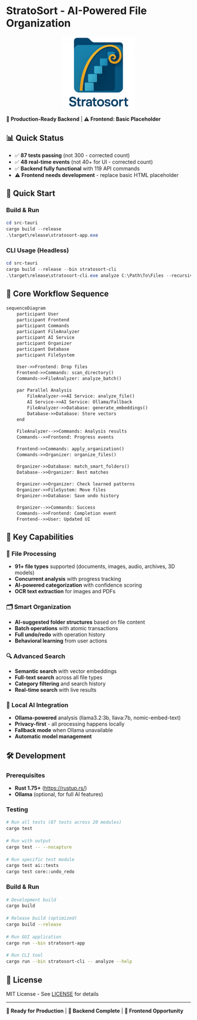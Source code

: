 # StratoSort - AI-Powered File Organization

<div align="center">
  <img src="src-tauri/icons/stratosort-logo.png" alt="StratoSort Logo" width="200"/>
</div>

**🚀 Production-Ready Backend** | **⚠️ Frontend: Basic Placeholder**

## 📊 Quick Status
- ✅ **87 tests passing** (not 300 - corrected count)
- ✅ **48 real-time events** (not 40+ for UI - corrected count)
- ✅ **Backend fully functional** with 119 API commands
- ⚠️ **Frontend needs development** - replace basic HTML placeholder

## 🚀 Quick Start

### Build & Run
```powershell
cd src-tauri
cargo build --release
.\target\release\stratosort-app.exe
```

### CLI Usage (Headless)
```powershell
cd src-tauri
cargo build --release --bin stratosort-cli
.\target\release\stratosort-cli.exe analyze C:\Path\To\Files --recursive
```

## 🔄 Core Workflow Sequence

```mermaid
sequenceDiagram
    participant User
    participant Frontend
    participant Commands
    participant FileAnalyzer
    participant AI Service
    participant Organizer
    participant Database
    participant FileSystem

    User->>Frontend: Drop files
    Frontend->>Commands: scan_directory()
    Commands->>FileAnalyzer: analyze_batch()

    par Parallel Analysis
        FileAnalyzer->>AI Service: analyze_file()
        AI Service->>AI Service: Ollama/Fallback
        FileAnalyzer->>Database: generate_embeddings()
        Database->>Database: Store vectors
    end

    FileAnalyzer-->>Commands: Analysis results
    Commands-->>Frontend: Progress events

    Frontend->>Commands: apply_organization()
    Commands->>Organizer: organize_files()

    Organizer->>Database: match_smart_folders()
    Database-->>Organizer: Best matches

    Organizer->>Organizer: Check learned patterns
    Organizer->>FileSystem: Move files
    Organizer->>Database: Save undo history

    Organizer-->>Commands: Success
    Commands-->>Frontend: Completion event
    Frontend-->>User: Updated UI
```

## 🎯 Key Capabilities

### 📁 **File Processing**
- **91+ file types** supported (documents, images, audio, archives, 3D models)
- **Concurrent analysis** with progress tracking
- **AI-powered categorization** with confidence scoring
- **OCR text extraction** for images and PDFs

### 🗂️ **Smart Organization**
- **AI-suggested folder structures** based on file content
- **Batch operations** with atomic transactions
- **Full undo/redo** with operation history
- **Behavioral learning** from user actions

### 🔍 **Advanced Search**
- **Semantic search** with vector embeddings
- **Full-text search** across all file types
- **Category filtering** and search history
- **Real-time search** with live results

### 🤖 **Local AI Integration**
- **Ollama-powered** analysis (llama3.2:3b, llava:7b, nomic-embed-text)
- **Privacy-first** - all processing happens locally
- **Fallback mode** when Ollama unavailable
- **Automatic model management**

## 🛠️ Development

### Prerequisites
- **Rust 1.75+** (https://rustup.rs/)
- **Ollama** (optional, for full AI features)

### Testing
```bash
# Run all tests (87 tests across 20 modules)
cargo test

# Run with output
cargo test -- --nocapture

# Run specific test module
cargo test ai::tests
cargo test core::undo_redo
```

### Build & Run
```bash
# Development build
cargo build

# Release build (optimized)
cargo build --release

# Run GUI application
cargo run --bin stratosort-app

# Run CLI tool
cargo run --bin stratosort-cli -- analyze --help
```

## 📝 License

MIT License - See [LICENSE](LICENSE) for details

---

**🚀 Ready for Production** | **🔧 Backend Complete** | **🎨 Frontend Opportunity**
